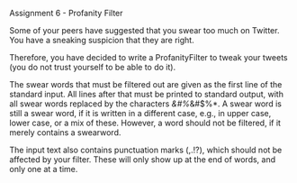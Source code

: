 Assignment 6 - Profanity Filter

Some of your peers have suggested that you swear too much on Twitter. You have a sneaking suspicion that they are right.

Therefore, you have decided to write a ProfanityFilter to tweak your tweets (you do not trust yourself to be able to do it).

The swear words that must be filtered out are given as the first line of the standard input. All lines after that must be printed to standard output, with all swear words replaced by the characters *&#$% repeated to the length of the swear word. Thus, if fudgesicles is a swearword, it must be replaced by *&#$%*&#$%*. A swear word is still a swear word, if it is written in a different case, e.g., in upper case, lower case, or a mix of these. However, a word should not be filtered, if it merely contains a swearword.

The input text also contains punctuation marks (,.!?), which should not be affected by your filter. These will only show up at the end of words, and only one at a time.
